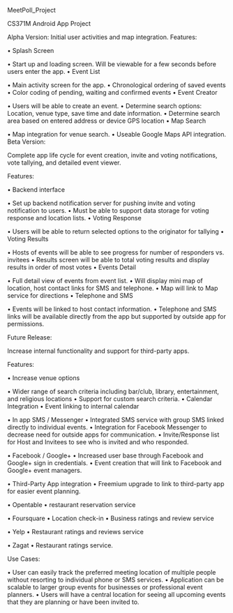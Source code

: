 MeetPoll_Project

CS371M Android App Project

Alpha Version: Initial user activities and map integration. Features:

• Splash Screen

• Start up and loading screen. Will be viewable for a few seconds before users enter the app.
• Event List

• Main activity screen for the app.
• Chronological ordering of saved events
• Color coding of pending, waiting and confirmed events 
• Event Creator

• Users will be able to create an event.
• Determine search options: Location, venue type, save time and date information.
• Determine search area based on entered address or device GPS location
• Map Search

• Map integration for venue search. 
• Useable Google Maps API integration.
Beta Version:

Complete app life cycle for event creation, invite and voting notifications, vote tallying, and detailed event viewer.

Features:

• Backend interface

• Set up backend notification server for pushing invite and voting notification to users. 
• Must be able to support data storage for voting response and location lists.
• Voting Response

• Users will be able to return selected options to the originator for tallying
• Voting Results

• Hosts of events will be able to see progress for number of responders vs. invitees
• Results screen will be able to total voting results and display results in order of most votes
• Events Detail

• Full detail view of events from event list.
• Will display mini map of location, host contact links for SMS and telephone.
• Map will link to Map service for directions
• Telephone and SMS

• Events will be linked to host contact information. • Telephone and SMS links will be available directly from the app but supported by outside app for permissions.

Future Release:

Increase internal functionality and support for third-party apps.

Features:

• Increase venue options

• Wider range of search criteria including bar/club, library, entertainment, and religious locations
• Support for custom search criteria.
• Calendar Integration • Event linking to internal calendar

• In app SMS / Messenger • Integrated SMS service with group SMS linked directly to individual events. • Integration for Facebook Messenger to decrease need for outside apps for communication. • Invite/Response list for Host and Invitees to see who is invited and who responded.

• Facebook / Google+ • Increased user base through Facebook and Google+ sign in credentials. • Event creation that will link to Facebook and Google+ event managers.

• Third-Party App integration • Freemium upgrade to link to third-party app for easier event planning.

• Opentable • restaurant reservation service

• Foursquare • Location check-in • Business ratings and review service

• Yelp • Restaurant ratings and reviews service

• Zagat • Restaurant ratings service.

Use Cases:

• User can easily track the preferred meeting location of multiple people without resorting to individual phone or SMS services.
• Application can be scalable to larger group events for businesses or professional event planners.
• Users will have a central location for seeing all upcoming events that they are planning or have been invited to.
